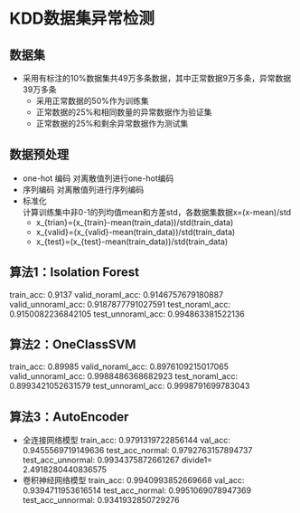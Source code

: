 # KDD数据集异常检测
## 数据集
* 采用有标注的10%数据集共49万多条数据，其中正常数据9万多条，异常数据39万多条
   * 采用正常数据的50%作为训练集
   * 正常数据的25%和相同数量的异常数据作为验证集
   * 正常数据的25%和剩余异常数据作为测试集
## 数据预处理
* one-hot 编码
    对离散值列进行one-hot编码
* 序列编码
    对离散值列进行序列编码
* 标准化   
    计算训练集中非0-1的列均值mean和方差std，各数据集数据x=(x-mean)/std
    * x_{trian}=(x_{train}-mean(train_data))/std(train_data)
    * x_{valid}=(x_{valid}-mean(train_data))/std(train_data)
    * x_{test}=(x_{test}-mean(train_data))/std(train_data)
## 算法1：Isolation Forest
 train_acc:	         0.9137
 valid_noraml_acc:	 0.9146757679180887
 valid_unnoraml_acc: 0.9187877791027591
 test_noraml_acc:	   0.9150082236842105
 test_unnoraml_acc:	 0.994863381522136
## 算法2：OneClassSVM
 train_acc:	         0.89985
 valid_noraml_acc:	 0.8976109215017065
 valid_unnoraml_acc: 0.9988486368682923
 test_noraml_acc:	   0.8993421052631579
 test_unnoraml_acc:	 0.9998791699783043
## 算法3：AutoEncoder
* 全连接网络模型
   train_acc:       0.9791319722856144 
   val_acc:         0.9455569719149636
   test_acc_normal: 0.9792763157894737
   test_acc_unnormal: 0.9934375872661267
   divide1=         2.4918280440836575
* 卷积神经网络模型
 train_acc:         0.9940993852669668
 val_acc:           0.9394711953616514
 test_acc_normal:   0.9951069078947369
 test_acc_unnormal: 0.9341932850729276

